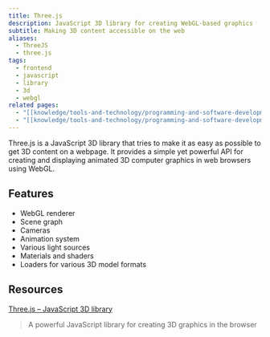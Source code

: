 ```yaml
---
title: Three.js
description: JavaScript 3D library for creating WebGL-based graphics
subtitle: Making 3D content accessible on the web
aliases:
  - ThreeJS
  - three.js
tags:
  - frontend
  - javascript
  - library
  - 3d
  - webgl
related pages:
  - "[[knowledge/tools-and-technology/programming-and-software-development/languages/javascript/index|JavaScript]]"
  - "[[knowledge/tools-and-technology/programming-and-software-development/languages/javascript/librairies/index|JavaScript Libraries]]"
---
```


Three.js is a JavaScript 3D library that tries to make it as easy as possible to get 3D content on a webpage. It provides a simple yet powerful API for creating and displaying animated 3D computer graphics in web browsers using WebGL.

## Features

- WebGL renderer
- Scene graph
- Cameras
- Animation system
- Various light sources
- Materials and shaders
- Loaders for various 3D model formats

## Resources

[Three.js – JavaScript 3D library](https://threejs.org)
> A powerful JavaScript library for creating 3D graphics in the browser
